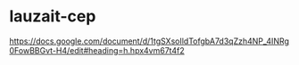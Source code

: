 # lauzait-cep

https://docs.google.com/document/d/1tgSXsoIldTofgbA7d3qZzh4NP_4INRg0FowBBGvt-H4/edit#heading=h.hpx4vm67t4f2
